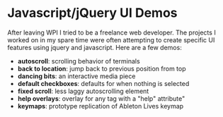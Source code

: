 # Javascript/jQuery UI Demos

After leaving WPI I tried to be a freelance web developer.  The projects I worked on in my spare time were often attempting to create specific UI features using jquery and javascript.  Here are a few demos:

 * **autoscroll**: scrolling behavior of terminals
 * **back to location**: jump back to previous position from top
 * **dancing bits**: an interactive media piece 
 * **default checkboxes**: defaults for when nothing is selected
 * **fixed scroll**: less laggy autoscrolling element 
 * **help overlays**: overlay for any tag with a "help" attribute"
 * **keymaps**: prototype replication of Ableton Lives keymap
